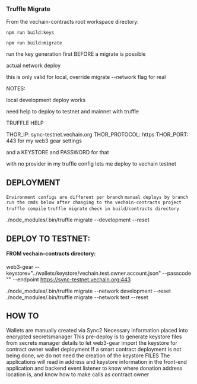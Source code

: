 ### Truffle Migrate

From the vechain-contracts root workspace directory:

`npm run build:keys`

`npm run build:migrate`

run the key generation first BEFORE a migrate is possible

actual network deploy

this is only valid for local, override migrate --network flag for real

NOTES:

local development deploy works

need help to deploy to testnet and mainnet with truffle

TRUFFLE HELP

THOR_IP: sync-testnet.vechain.org
THOR_PROTOCOL: https
THOR_PORT: 443
for my web3 gear settings


and a KEYSTORE and PASSWORD for that

with no provider in my truffle config lets me deploy to vechain testnet

## DEPLOYMENT

`Environment configs are different per branch`
`manual deploys by branch`
`run the cmds below after changing to the vechain-contracts project`
`truffle compile`
`truffle migrate`
`check in build/contracts directory`

./node_modules/.bin/truffle migrate --development --reset

## DEPLOY TO TESTNET:

#### FROM vechain-contracts directory:

web3-gear --keystore="../wallets/keystore/vechain.test.owner.account.json" --passcode "<passcode from secrets manager>" --endpoint https://sync-testnet.vechain.org:443

./node_modules/.bin/truffle migrate --network development --reset
./node_modules/.bin/truffle migrate --network test --reset

## HOW TO
Wallets are manually created via Sync2
Necessary information placed into encrypted secretsmanager
This pre-deploy is to generate keystore files from secrets manager details to let web3-gear import the keystore for contract owner wallet deployment
If a smart contract deployment is not being done, we do not need the creation of the keystore FILES
The applications will read in address and keystore information in the front-end application and backend event listener to know where donation address location is, and know how to make calls as contract owner